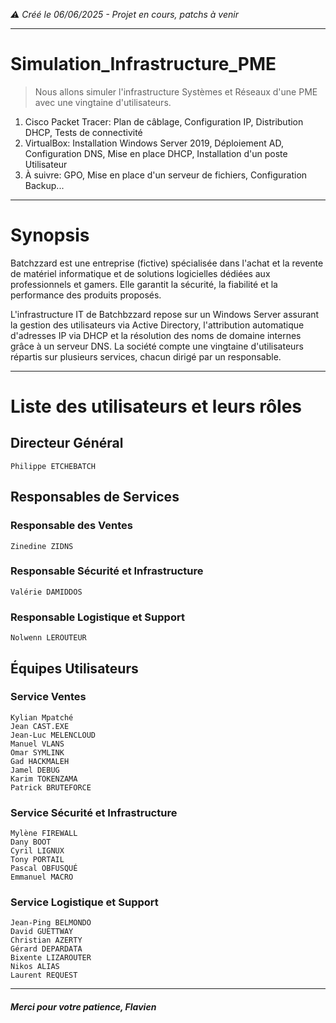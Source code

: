 *⚠️ Créé le 06/06/2025 - Projet en cours, patchs à venir*

---

# Simulation_Infrastructure_PME
> Nous allons simuler l'infrastructure Systèmes et Réseaux d'une PME avec une vingtaine d'utilisateurs.
1. Cisco Packet Tracer: Plan de câblage, Configuration IP, Distribution DHCP, Tests de connectivité
2. VirtualBox: Installation Windows Server 2019, Déploiement AD, Configuration DNS, Mise en place DHCP, Installation d'un poste Utilisateur
3. À suivre: GPO, Mise en place d'un serveur de fichiers, Configuration Backup...

---

# Synopsis
Batchzzard est une entreprise (fictive) spécialisée dans l'achat et la revente de matériel informatique et de solutions logicielles dédiées aux professionnels et gamers. Elle garantit la sécurité, la fiabilité et la performance des produits proposés.

L'infrastructure IT de Batchbzzard repose sur un Windows Server assurant la gestion des utilisateurs via Active Directory, l'attribution automatique d'adresses IP via DHCP et la résolution des noms de domaine internes grâce à un serveur DNS. La société compte une vingtaine d'utilisateurs répartis sur plusieurs services, chacun dirigé par un responsable.

---

# Liste des utilisateurs et leurs rôles

## Directeur Général
	Philippe ETCHEBATCH

## Responsables de Services
### Responsable des Ventes
	Zinedine ZIDNS

### Responsable Sécurité et Infrastructure
	Valérie DAMIDDOS

### Responsable Logistique et Support
	Nolwenn LEROUTEUR

## Équipes Utilisateurs
### Service Ventes
	Kylian Mpatché
	Jean CAST.EXE
	Jean-Luc MELENCLOUD
	Manuel VLANS
	Omar SYMLINK
	Gad HACKMALEH
	Jamel DEBUG
	Karim TOKENZAMA
	Patrick BRUTEFORCE

### Service Sécurité et Infrastructure
	Mylène FIREWALL
	Dany BOOT
	Cyril LIGNUX
	Tony PORTAIL
	Pascal OBFUSQUÉ
	Emmanuel MACRO

### Service Logistique et Support
	Jean-Ping BELMONDO
	David GUETTWAY
	Christian AZERTY
	Gérard DEPARDATA
	Bixente LIZAROUTER
	Nikos ALIAS
	Laurent REQUEST

---

 ##### Merci pour votre patience, Flavien
